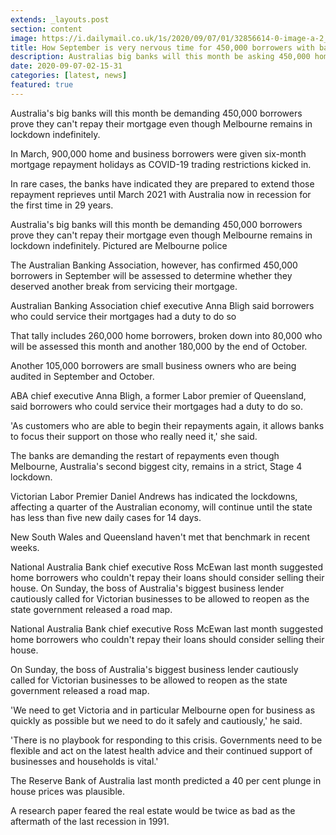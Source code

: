 ```yaml
---
extends: _layouts.post
section: content
image: https://i.dailymail.co.uk/1s/2020/09/07/01/32856614-0-image-a-2_1599438662664.jpg 
title: How September is very nervous time for 450,000 borrowers with banks to end mortgage repayment breaks 
description: Australias big banks will this month be asking 450,000 home and small business borrowers to show cause as to why they cant resume repaying their mortgages after a six-month break. 
date: 2020-09-07-02-15-31 
categories: [latest, news] 
featured: true 
--- 
```

Australia's big banks will this month be demanding 450,000 borrowers prove they can't repay their mortgage even though Melbourne remains in lockdown indefinitely. 

In March, 900,000 home and business borrowers were given six-month mortgage repayment holidays as COVID-19 trading restrictions kicked in.

In rare cases, the banks have indicated they are prepared to extend those repayment reprieves until March 2021 with Australia now in recession for the first time in 29 years.

Australia's big banks will this month be demanding 450,000 borrowers prove they can't repay their mortgage even though Melbourne remains in lockdown indefinitely. Pictured are Melbourne police

The Australian Banking Association, however, has confirmed 450,000 borrowers in September will be assessed to determine whether they deserved another break from servicing their mortgage.

Australian Banking Association chief executive Anna Bligh said borrowers who could service their mortgages had a duty to do so

That tally includes 260,000 home borrowers, broken down into 80,000 who will be assessed this month and another 180,000 by the end of October.

Another 105,000 borrowers are small business owners who are being audited in September and October. 

ABA chief executive Anna Bligh, a former Labor premier of Queensland, said borrowers who could service their mortgages had a duty to do so.

'As customers who are able to begin their repayments again, it allows banks to focus their support on those who really need it,' she said. 

The banks are demanding the restart of repayments even though Melbourne, Australia's second biggest city, remains in a strict, Stage 4 lockdown.

Victorian Labor Premier Daniel Andrews has indicated the lockdowns, affecting a quarter of the Australian economy, will continue until the state has less than five new daily cases for 14 days.

New South Wales and Queensland haven't met that benchmark in recent weeks. 

National Australia Bank chief executive Ross McEwan last month suggested home borrowers who couldn't repay their loans should consider selling their house. On Sunday, the boss of Australia's biggest business lender cautiously called for Victorian businesses to be allowed to reopen as the state government released a road map. 

National Australia Bank chief executive Ross McEwan last month suggested home borrowers who couldn't repay their loans should consider selling their house.

On Sunday, the boss of Australia's biggest business lender cautiously called for Victorian businesses to be allowed to reopen as the state government released a road map. 

'We need to get Victoria and in particular Melbourne open for business as quickly as possible but we need to do it safely and cautiously,' he said.

'There is no playbook for responding to this crisis. Governments need to be flexible and act on the latest health advice and their continued support of businesses and households is vital.'

The Reserve Bank of Australia last month predicted a 40 per cent plunge in house prices was plausible.

A research paper feared the real estate would be twice as bad as the aftermath of the last recession in 1991.

